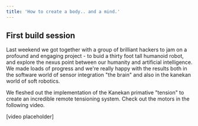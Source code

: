 ```yaml
---
title: 'How to create a body.. and a mind.'
---
```



## First build session

Last weekend we got together with a group of brilliant hackers to jam on a profound and engaging project - to buid a thirty foot tall humanoid robot, and explore the nexus point between our humanity and artificial intelligence.  We made loads of progress and we're really happy with the results both in the software world of sensor integration "the brain" and also in the kanekan world of soft robotics.

We fleshed out the implementation of the Kanekan primative "tension" to create an incredible remote tensioning system.  Check out the motors in the following video.

[video placeholder]